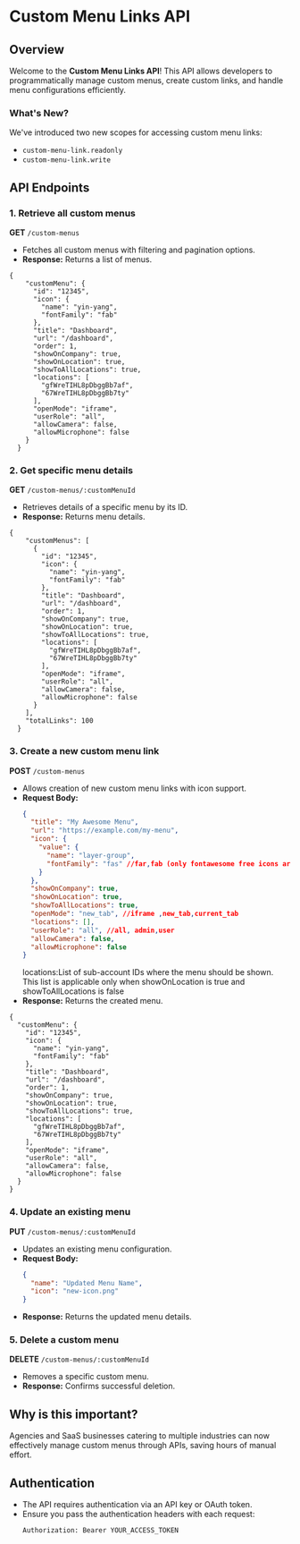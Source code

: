 # Custom Menu Links API

## Overview

Welcome to the **Custom Menu Links API**! This API allows developers to programmatically manage custom menus, create custom links, and handle menu configurations efficiently.

### What's New?

We've introduced two new scopes for accessing custom menu links:

- `custom-menu-link.readonly`
- `custom-menu-link.write`

## API Endpoints

### 1. Retrieve all custom menus

**GET** `/custom-menus`

- Fetches all custom menus with filtering and pagination options.
- **Response:** Returns a list of menus.

```
{
    "customMenu": {
      "id": "12345",
      "icon": {
        "name": "yin-yang",
        "fontFamily": "fab"
      },
      "title": "Dashboard",
      "url": "/dashboard",
      "order": 1,
      "showOnCompany": true,
      "showOnLocation": true,
      "showToAllLocations": true,
      "locations": [
        "gfWreTIHL8pDbggBb7af",
        "67WreTIHL8pDbggBb7ty"
      ],
      "openMode": "iframe",
      "userRole": "all",
      "allowCamera": false,
      "allowMicrophone": false
    }
  }
```

### 2. Get specific menu details

**GET** `/custom-menus/:customMenuId`

- Retrieves details of a specific menu by its ID.
- **Response:** Returns menu details.

```
{
    "customMenus": [
      {
        "id": "12345",
        "icon": {
          "name": "yin-yang",
          "fontFamily": "fab"
        },
        "title": "Dashboard",
        "url": "/dashboard",
        "order": 1,
        "showOnCompany": true,
        "showOnLocation": true,
        "showToAllLocations": true,
        "locations": [
          "gfWreTIHL8pDbggBb7af",
          "67WreTIHL8pDbggBb7ty"
        ],
        "openMode": "iframe",
        "userRole": "all",
        "allowCamera": false,
        "allowMicrophone": false
      }
    ],
    "totalLinks": 100
  }
```

### 3. Create a new custom menu link

**POST** `/custom-menus`

- Allows creation of new custom menu links with icon support.
- **Request Body:**
  ```json
  {
    "title": "My Awesome Menu",
    "url": "https://example.com/my-menu",
    "icon": {
      "value": {
        "name": "layer-group",
        "fontFamily": "fas" //far,fab (only fontawesome free icons are allowed) https://doc.clickup.com/8631005/d/h/87cpx-243696/d60fa70db6b92b2
      }
    },
    "showOnCompany": true,
    "showOnLocation": true,
    "showToAllLocations": true,
    "openMode": "new_tab", //iframe ,new_tab,current_tab
    "locations": [],
    "userRole": "all", //all, admin,user
    "allowCamera": false,
    "allowMicrophone": false
  }
  ```
  locations:List of sub-account IDs where the menu should be shown. This list is applicable only when showOnLocation is true and showToAllLocations is false
- **Response:** Returns the created menu.

```
{
  "customMenu": {
    "id": "12345",
    "icon": {
      "name": "yin-yang",
      "fontFamily": "fab"
    },
    "title": "Dashboard",
    "url": "/dashboard",
    "order": 1,
    "showOnCompany": true,
    "showOnLocation": true,
    "showToAllLocations": true,
    "locations": [
      "gfWreTIHL8pDbggBb7af",
      "67WreTIHL8pDbggBb7ty"
    ],
    "openMode": "iframe",
    "userRole": "all",
    "allowCamera": false,
    "allowMicrophone": false
  }
}
```

### 4. Update an existing menu

**PUT** `/custom-menus/:customMenuId`

- Updates an existing menu configuration.
- **Request Body:**
  ```json
  {
    "name": "Updated Menu Name",
    "icon": "new-icon.png"
  }
  ```
- **Response:** Returns the updated menu details.

### 5. Delete a custom menu

**DELETE** `/custom-menus/:customMenuId`

- Removes a specific custom menu.
- **Response:** Confirms successful deletion.

## Why is this important?

Agencies and SaaS businesses catering to multiple industries can now effectively manage custom menus through APIs, saving hours of manual effort.

## Authentication

- The API requires authentication via an API key or OAuth token.
- Ensure you pass the authentication headers with each request:
  ```bash
  Authorization: Bearer YOUR_ACCESS_TOKEN
  ```
